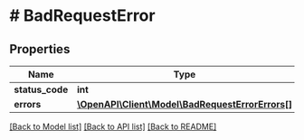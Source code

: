 # # BadRequestError

## Properties

Name | Type | Description | Notes
------------ | ------------- | ------------- | -------------
**status_code** | **int** |  | [optional]
**errors** | [**\OpenAPI\Client\Model\BadRequestErrorErrors[]**](BadRequestErrorErrors.md) |  | [optional]

[[Back to Model list]](../../README.md#models) [[Back to API list]](../../README.md#endpoints) [[Back to README]](../../README.md)
